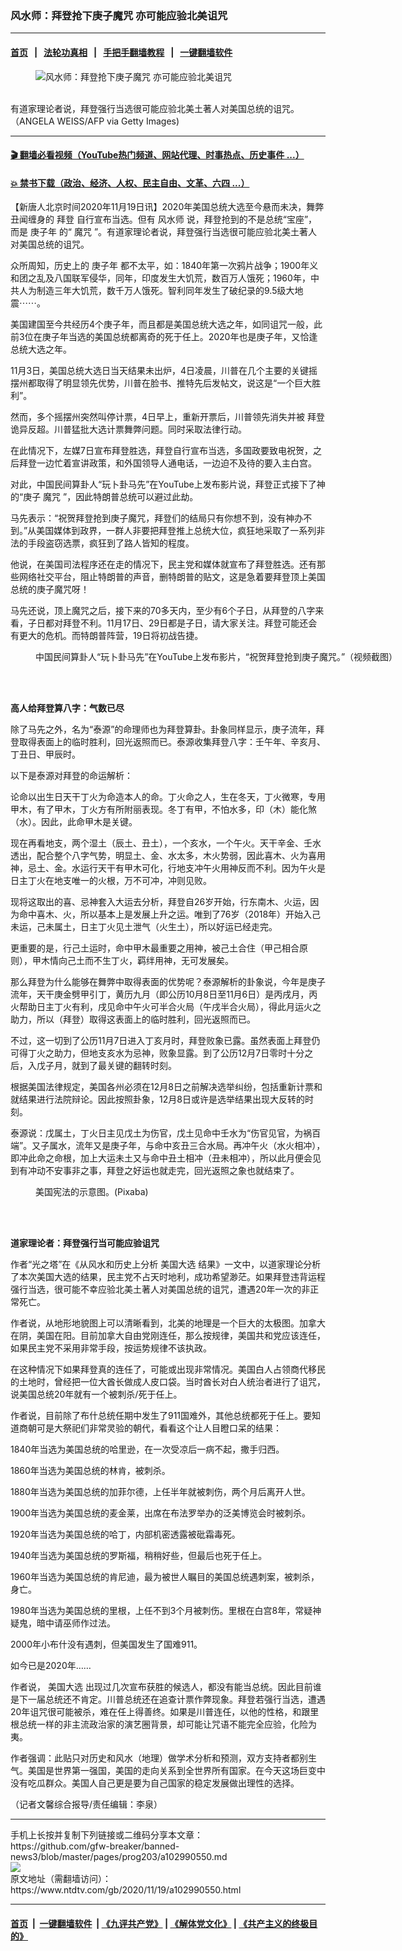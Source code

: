 ### 风水师：拜登抢下庚子魔咒 亦可能应验北美诅咒
------------------------

#### [首页](https://github.com/gfw-breaker/banned-news3/blob/master/README.md) &nbsp;&nbsp;|&nbsp;&nbsp; [法轮功真相](https://github.com/begood0513/basic/blob/master/README.md)  &nbsp;&nbsp;|&nbsp;&nbsp; [手把手翻墙教程](https://github.com/gfw-breaker/guides/wiki)  &nbsp;&nbsp;|&nbsp;&nbsp; [一键翻墙软件](https://github.com/gfw-breaker/nogfw/blob/master/README.md)  



<div><div class="featured_image">
 <figure>
  <img alt="风水师：拜登抢下庚子魔咒 亦可能应验北美诅咒" src="https://i.ntdtv.com/assets/uploads/2020/11/GettyImages-1228452860-800x450.jpg"/>
 </figure><br/>
 <span class="caption">
  有道家理论者说，拜登强行当选很可能应验北美土著人对美国总统的诅咒。（ANGELA WEISS/AFP via Getty Images)
 </span>
</div>
</div><hr/>

#### [ 🎬  翻墙必看视频（YouTube热门频道、网站代理、时事热点、历史事件 ...）](https://github.com/gfw-breaker/links/blob/master/banned.md)

#### [ 💥  禁书下载（政治、经济、人权、民主自由、文革、六四 ...）](https://github.com/gfw-breaker/books/blob/master/README.md)

<div><div class="post_content" itemprop="articleBody">
 <p>
  【新唐人北京时间2020年11月19日讯】2020年美国总统大选至今悬而未决，舞弊丑闻缠身的
  <ok href="https://www.ntdtv.com/gb/拜登.htm">
   拜登
  </ok>
  自行宣布当选。但有
  <ok href="https://www.ntdtv.com/gb/风水师.htm">
   风水师
  </ok>
  说，拜登抢到的不是总统“宝座”，而是
  <ok href="https://www.ntdtv.com/gb/庚子年.htm">
   庚子年
  </ok>
  的“
  <ok href="https://www.ntdtv.com/gb/魔咒.htm">
   魔咒
  </ok>
  ”。有道家理论者说，拜登强行当选很可能应验北美土著人对美国总统的诅咒。
 </p>
 <p>
  众所周知，历史上的
  <ok href="https://www.ntdtv.com/gb/庚子年.htm">
   庚子年
  </ok>
  都不太平，如：1840年第一次鸦片战争；1900年义和团之乱及八国联军侵华，同年，印度发生大饥荒，数百万人饿死；1960年，中共人为制造三年大饥荒，数千万人饿死。智利同年发生了破纪录的9.5级大地震⋯⋯。
 </p>
 <p>
  美国建国至今共经历4个庚子年，而且都是美国总统大选之年，如同诅咒一般，此前3位在庚子年当选的美国总统都离奇的死于任上。2020年也是庚子年，又恰逢总统大选之年。
 </p>
 <p>
  11月3日，美国总统大选日当天结果未出炉，4日凌晨，川普在几个主要的关键摇摆州都取得了明显领先优势，川普在脸书、推特先后发帖文，说这是“一个巨大胜利”。
 </p>
 <p>
  然而，多个摇摆州突然叫停计票，4日早上，重新开票后，川普领先消失并被
  <ok href="https://www.ntdtv.com/gb/拜登.htm">
   拜登
  </ok>
  诡异反超。川普猛批大选计票舞弊问题。同时采取法律行动。
 </p>
 <p>
  在此情况下，左媒7日宣布拜登胜选，拜登自行宣布当选，多国政要致电祝贺，之后拜登一边忙着宣讲政策，和外国领导人通电话，一边迫不及待的要入主白宫。
 </p>
 <p>
  对此，中国民间算卦人“玩卜卦马先”在YouTube上发布影片说，拜登正式接下了神的“庚子
  <ok href="https://www.ntdtv.com/gb/魔咒.htm">
   魔咒
  </ok>
  ”，因此特朗普总统可以避过此劫。
 </p>
 <p>
  马先表示：“祝贺拜登抢到庚子魔咒，拜登们的结局只有你想不到，没有神办不到。”从美国媒体到政界，一群人非要把拜登推上总统大位，疯狂地采取了一系列非法的手段盗窃选票，疯狂到了路人皆知的程度。
 </p>
 <p>
  他说，在美国司法程序还在走的情况下，民主党和媒体就宣布了拜登胜选。还有那些网络社交平台，阻止特朗普的声音，删特朗普的贴文，这是急着要拜登顶上美国总统的庚子魔咒呀！
 </p>
 <p>
  马先还说，顶上魔咒之后，接下来的70多天内，至少有6个子日，从拜登的八字来看，子日都对拜登不利。11月17日、29日都是子日，请大家关注。拜登可能还会有更大的危机。而特朗普阵营，19日将初战告捷。
 </p>
 <figure class="wp-caption alignnone" id="attachment_102982526" style="width: 600px">
  <ok href="https://i.ntdtv.com/assets/uploads/2020/11/1-64.jpg">
   <img alt="" class="size-medium wp-image-102982526" src="https://i.ntdtv.com/assets/uploads/2020/11/1-64-600x338.jpg"/>
  </ok>
  <br/><figcaption class="wp-caption-text">
   中国民间算卦人“玩卜卦马先”在YouTube上发布影片，“祝贺拜登抢到庚子魔咒。”（视频截图）
  </figcaption><br/>
 </figure><br/>
 <p>
  <strong>
   高人给拜登算八字：气数已尽
  </strong>
 </p>
 <p>
  除了马先之外，名为“泰源”的命理师也为拜登算卦。卦象同样显示，庚子流年，拜登取得表面上的临时胜利，回光返照而已。泰源收集拜登八字：壬午年、辛亥月、丁丑日、甲辰时。
 </p>
 <p>
  以下是泰源对拜登的命运解析：
 </p>
 <p>
  论命以出生日天干丁火为命造本人的命。丁火命之人，生在冬天，丁火微寒，专用甲木，有了甲木，丁火方有所附丽表现。冬丁有甲，不怕水多，印（木）能化煞（水）。因此，此命甲木是关键。
 </p>
 <p>
  现在再看地支，两个湿土（辰土、丑土），一个亥水，一个午火。天干辛金、壬水透出，配合整个八字气势，明显土、金、水太多，木火势弱，因此喜木、火为喜用神，忌土、金。水运行天干有甲木可化，行地支冲午火用神反而不利。因为午火是日主丁火在地支唯一的火根，万不可冲，冲则见败。
 </p>
 <p>
  现将这取出的喜、忌神套入大运去分析，拜登自26岁开始，行东南木、火运，因为命中喜木、火，所以基本上是发展上升之运。唯到了76岁（2018年）开始入己未运，己未属土，日主丁火见土泄气（火生土），所以好运已经走完。
 </p>
 <p>
  更重要的是，行己土运时，命中甲木最重要之用神，被己土合住（甲己相合原则），甲木情向己土而不生丁火，羁绊用神，无可发展矣。
 </p>
 <p>
  那么拜登为什么能够在舞弊中取得表面的优势呢？泰源解析的卦象说，今年是庚子流年，天干庚金劈甲引丁，黄历九月（即公历10月8日至11月6日）是丙戌月，丙火帮助日主丁火有利，戌见命中午火可半合火局（午戌半合火局），得此月运火之助力，所以（拜登）取得这表面上的临时胜利，回光返照而已。
 </p>
 <p>
  不过，这一切到了公历11月7日进入丁亥月时，拜登败象已露。虽然表面上拜登仍可得丁火之助力，但地支亥水为忌神，败象显露。到了公历12月7日零时十分之后，入戊子月，就到了最关键的翻转时刻。
 </p>
 <p>
  根据美国法律规定，美国各州必须在12月8日之前解决选举纠纷，包括重新计票和就结果进行法院辩论。因此按照卦象，12月8日或许是选举结果出现大反转的时刻。
 </p>
 <p>
  泰源说：戊属土，丁火日主见戊土为伤官，戊土见命中壬水为“伤官见官，为祸百端”。又子属水，流年又是庚子年，与命中亥丑三合水局。再冲午火（水火相冲），即冲此命之命根，加上大运未土又与命中丑土相冲（丑未相冲），所以此月便会见到有冲动不安事非之事，拜登之好运也就走完，回光返照之象也就结束了。
 </p>
 <figure class="wp-caption alignnone" id="attachment_102990396" style="width: 600px">
  <ok href="https://i.ntdtv.com/assets/uploads/2020/11/constitution-1200x900-3.jpg">
   <img alt="" class="size-medium wp-image-102990396" src="https://i.ntdtv.com/assets/uploads/2020/11/constitution-1200x900-3-600x338.jpg"/>
  </ok>
  <br/><figcaption class="wp-caption-text">
   美国宪法的示意图。(Pixaba)
  </figcaption><br/>
 </figure><br/>
 <p>
  <strong>
   道家理论者：拜登强行当可能应验诅咒
  </strong>
 </p>
 <p>
  作者“光之塔”在《从风水和历史上分析
  <ok href="https://www.ntdtv.com/gb/美国大选.htm">
   美国大选
  </ok>
  结果》一文中，以道家理论分析了本次美国大选的结果，民主党不占天时地利，成功希望渺茫。如果拜登违背运程强行当选，很可能不幸应验北美土著人对美国总统的诅咒，遭遇20年一次的非正常死亡。
 </p>
 <p>
  作者说，从地形地貌图上可以清晰看到，北美的地理是一个巨大的太极图。加拿大在阴，美国在阳。目前加拿大自由党刚连任，那么按规律，美国共和党应该连任，如果民主党不采用非常手段，按运势规律不该执政。
 </p>
 <p>
  在这种情况下如果拜登真的连任了，可能或出现非常情况。美国白人占领商代移民的土地时，曾经把一位大酋长做成人皮口袋。当时酋长对白人统治者进行了诅咒，说美国总统20年就有一个被刺杀/死于任上。
 </p>
 <p>
  作者说，目前除了布什总统任期中发生了911国难外，其他总统都死于任上。要知道商朝可是大祭祀们非常灵验的朝代，看看这个让人目瞪口呆的结果：
 </p>
 <p>
  1840年当选为美国总统的哈里逊，在一次受凉后一病不起，撒手归西。
 </p>
 <p>
  1860年当选为美国总统的林肯，被刺杀。
 </p>
 <p>
  1880年当选为美国总统的加菲尔德，上任半年就被刺伤，两个月后离开人世。
 </p>
 <p>
  1900年当选为美国总统的麦金莱，出席在布法罗举办的泛美博览会时被刺杀。
 </p>
 <p>
  1920年当选为美国总统的哈丁，内部机密透露被砒霜毒死。
 </p>
 <p>
  1940年当选为美国总统的罗斯福，稍稍好些，但最后也死于任上。
 </p>
 <p>
  1960年当选为美国总统的肯尼迪，最为被世人瞩目的美国总统遇刺案，被刺杀，身亡。
 </p>
 <p>
  1980年当选为美国总统的里根，上任不到3个月被刺伤。里根在白宫8年，常疑神疑鬼，暗中请巫师作过法。
 </p>
 <p>
  2000年小布什没有遇刺，但美国发生了国难911。
 </p>
 <p>
  如今已是2020年……
 </p>
 <p>
  作者说，
  <ok href="https://www.ntdtv.com/gb/美国大选.htm">
   美国大选
  </ok>
  出现过几次宣布获胜的候选人，都没有能当总统。因此目前谁是下一届总统还不肯定。川普总统还在追查计票作弊现象。拜登若强行当选，遭遇20年诅咒很可能被杀，难在任上得善终。如果是川普连任，以他的性格，和跟里根总统一样的非主流政治家的演艺圈背景，却可能让咒语不能完全应验，化险为夷。
 </p>
 <p>
  作者强调：此贴只对历史和风水（地理）做学术分析和预测，双方支持者都别生气。美国是世界第一强国，美国的走向关系到全世界所有国家。在今天这场巨变中没有吃瓜群众。美国人自己更是要为自己国家的稳定发展做出理性的选择。
 </p>
 <p>
  （记者文馨综合报导/责任编辑：李泉）
 </p>
 <div class="single_ad">
 </div>
</div>
</div>
<hr/>
手机上长按并复制下列链接或二维码分享本文章：<br/>
https://github.com/gfw-breaker/banned-news3/blob/master/pages/prog203/a102990550.md <br/>
<a href='https://github.com/gfw-breaker/banned-news3/blob/master/pages/prog203/a102990550.md'><img src='https://github.com/gfw-breaker/banned-news3/blob/master/pages/prog203/a102990550.md.png'/></a> <br/>
原文地址（需翻墙访问）：https://www.ntdtv.com/gb/2020/11/19/a102990550.html


------------------------
#### [首页](https://github.com/gfw-breaker/banned-news3/blob/master/README.md) &nbsp;|&nbsp; [一键翻墙软件](https://github.com/gfw-breaker/nogfw/blob/master/README.md) &nbsp;| [《九评共产党》](https://github.com/gfw-breaker/9ping.md/blob/master/README.md#九评之一评共产党是什么) | [《解体党文化》](https://github.com/gfw-breaker/jtdwh.md/blob/master/README.md) | [《共产主义的终极目的》](https://github.com/gfw-breaker/gczydzjmd.md/blob/master/README.md)


<img src='http://gfw-breaker.win/banned-news3/pages/prog203/a102990550.md' width='0px' height='0px'/>